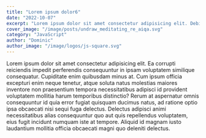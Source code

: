 ```yaml
---
title: "Lorem ipsum dolor6"
date: "2022-10-07"
excerpt: "Lorem ipsum dolor sit amet consectetur adipisicing elit. Debitis quod corrupti numquam similique deserunt quisquam hic facilis, ipsa animi unde."
cover_image: "/image/posts/undraw_meditating_re_aiqa.svg"
category: "JavaScript"
author: "Dominic"
author_image: "/image/logos/js-square.svg"
---
```


Lorem ipsum dolor sit amet consectetur adipisicing elit. Ea corrupti reiciendis
impedit perferendis consequuntur in ipsam voluptatem similique consequatur.
Cupiditate enim quibusdam minus at. Cum ipsum officia excepturi enim neque
tenetur, atque soluta natus molestias maiores inventore non praesentium tempora
necessitatibus adipisci id provident voluptatem mollitia harum temporibus
distinctio? Rerum at aspernatur omnis consequuntur id quia error fugiat quisquam
ducimus natus, ad ratione optio ipsa obcaecati nisi sequi fuga delectus.
Delectus adipisci animi necessitatibus alias consequuntur quo aut quis
repellendus voluptatem, eius fugit incidunt numquam iste at tempore. Aliquid id
magnam iusto laudantium mollitia officia obcaecati magni quo deleniti delectus.
